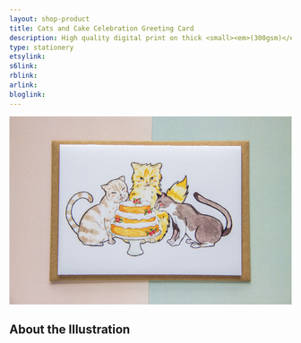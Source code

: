 ```yaml
---
layout: shop-product
title: Cats and Cake Celebration Greeting Card
description: High quality digital print on thick <small><em>(300gsm)</em></small> silk card. A6 in size. Blank inside, with logo on back. Comes with a kraft envelope, in a protective cello bag.<br><br>A6 in size <small><em>(14.8 x 10.5cm or 4.1 x 5.8in)</em></small>
type: stationery
etsylink: 
s6link: 
rblink: 
arlink: 
bloglink: 
---
```


<div class="carosel">
    <img src="/assets/shop/cats-cake-celebration-card-card.jpg" alt="Celebration Greeting Card with a printed illustration of three cats eating a cake, made by A Rose Cast" title="Celebration Greeting Card with a printed illustration of three cats eating a cake, hand-made by @arosecast">
</div>

<h2>About the Illustration</h2>
